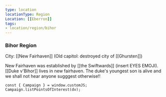 ```yaml
---
type: location
locationType: Region
Location: [[Eberron]]
tags:
- location/region/bihor
---
```


### Bihor Region
City: [[New Fairhaven]]
(Old capitol: destroyed city of [[Ghursten]])

New Fairhaven was established by [[the Swiftwards]] (insert EYES EMOJI). [[Duke v'Bihor]] lives in new fairhaven. The duke's youngest son is alive and we shall not hear anyone sugggest otherwise!!


```dataviewjs
const { Campaign } = window.customJS;
Campaign.listPointsOfInterest(dv);
```